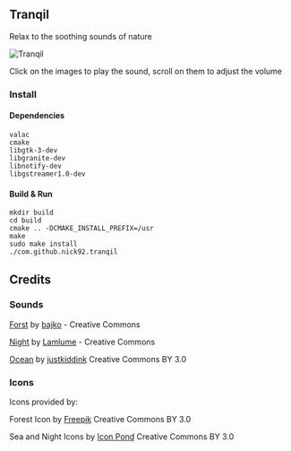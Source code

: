 ## Tranqil

Relax to the soothing sounds of nature 

![Tranqil](http://i.imgur.com/IdbUHjw.png)

Click on the images to play the sound, scroll on them to adjust the volume

### Install 
#### Dependencies  

 	valac 
	cmake 
	libgtk-3-dev 
	libgranite-dev
	libnotify-dev
	libgstreamer1.0-dev

#### Build & Run

	mkdir build
	cd build
	cmake .. -DCMAKE_INSTALL_PREFIX=/usr
	make
	sudo make install
    ./com.github.nick92.tranqil

## Credits

### Sounds

[Forst](https://freesound.org/people/bajko/sounds/385279/) by [bajko](https://freesound.org/people/bajko) - Creative Commons

[Night](https://freesound.org/people/Laplume/sounds/345655/) by [Lamlume](https://freesound.org/people/Laplume) - Creative Commons

[Ocean](https://freesound.org/people/juskiddink/sounds/144164/) by [justkiddink](https://freesound.org/people/juskiddink) Creative Commons BY 3.0

### Icons

Icons provided by: 

Forest Icon by [Freepik](http://www.freepik.com) Creative Commons BY 3.0

Sea and Night Icons by [Icon Pond]("http://www.flaticon.com/authors/popcorns-arts") Creative Commons BY 3.0


